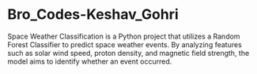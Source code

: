 # Bro_Codes-Keshav_Gohri
Space Weather Classification is a Python project that utilizes a Random Forest Classifier to predict space weather events. By analyzing features such as solar wind speed, proton density, and magnetic field strength, the model aims to identify whether an event occurred. 

